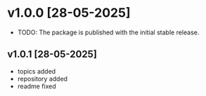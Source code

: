 # v1.0.0 [28-05-2025]

* TODO: The package is published with the initial stable release.

## v1.0.1 [28-05-2025]

* topics added
* repository added
* readme fixed

